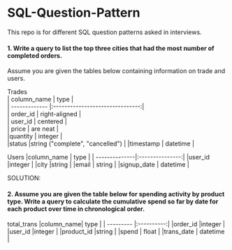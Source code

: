 # SQL-Question-Pattern
This repo is for different SQL question patterns asked in interviews.

#### 1. Write a query to list the top three cities that had the most number of completed orders. 
Assume you are given the tables below containing information on trade and users. 

Trades                                                           
| column_name   | type                            |              
| ------------- |:-------------------------------:|              
| order_id      | right-aligned                   |              
| user_id       | centered                        |              
| price         | are neat                        |              
|quantity       | integer                         |              
|status         |string ("complete", "cancelled") |
|timestamp      | datetime                        |

Users
|column_name    | type            |
| --------------|:---------------:|
|user_id        |integer          |
|city           |string           |
|email          | string          |
|signup_date    | datetime        |


SOLUTION: 

#### 2. Assume you are given the table below for spending activity by product type. Write a query to calculate the cumulative spend so far by date for each product over time in chronological order. 

total_trans
|column_name| type       |
| --------- |:----------:|
|order_id   |integer     |
|user_id    |integer     |
|product_id |string      |
|spend      | float      |
|trans_date | datetime   |
